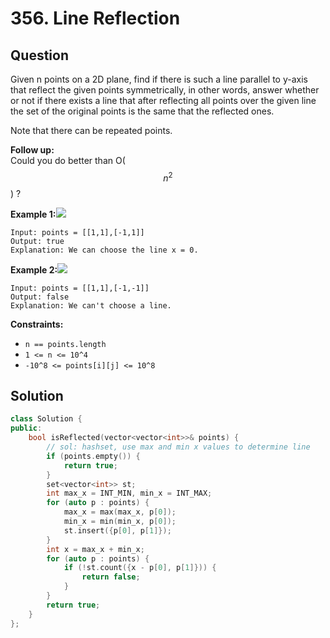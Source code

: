 # 356. Line Reflection

## Question

Given n points on a 2D plane, find if there is such a line parallel to y-axis that reflect the given points symmetrically, in other words, answer whether or not if there exists a line that after reflecting all points over the given line the set of the original points is the same that the reflected ones.

Note that there can be repeated points.

**Follow up:**  
Could you do better than O\($$n^2$$\) ?

**Example 1:**![](https://assets.leetcode.com/uploads/2020/04/23/356_example_1.PNG)

```text
Input: points = [[1,1],[-1,1]]
Output: true
Explanation: We can choose the line x = 0.
```

**Example 2:**![](https://assets.leetcode.com/uploads/2020/04/23/356_example_2.PNG)

```text
Input: points = [[1,1],[-1,-1]]
Output: false
Explanation: We can't choose a line.
```

**Constraints:**

* `n == points.length`
* `1 <= n <= 10^4`
* `-10^8 <= points[i][j] <= 10^8`

## Solution

```cpp
class Solution {
public:
    bool isReflected(vector<vector<int>>& points) {
        // sol: hashset, use max and min x values to determine line
        if (points.empty()) {
            return true;
        }
        set<vector<int>> st;
        int max_x = INT_MIN, min_x = INT_MAX;
        for (auto p : points) {
            max_x = max(max_x, p[0]);
            min_x = min(min_x, p[0]);
            st.insert({p[0], p[1]});
        }
        int x = max_x + min_x;
        for (auto p : points) {
            if (!st.count({x - p[0], p[1]})) {
                return false;
            }
        }
        return true;
    }
};
```

